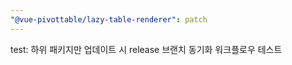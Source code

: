 ```yaml
---
"@vue-pivottable/lazy-table-renderer": patch
---
```


test: 하위 패키지만 업데이트 시 release 브랜치 동기화 워크플로우 테스트